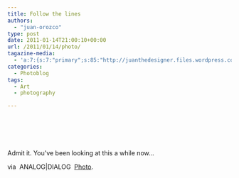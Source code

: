 ```yaml
---
title: Follow the lines
authors: 
  - "juan-orozco"
type: post
date: 2011-01-14T21:00:10+00:00
url: /2011/01/14/photo/
tagazine-media:
  - 'a:7:{s:7:"primary";s:85:"http://juanthedesigner.files.wordpress.com/2011/01/tumblr_lew35082cb1qf0xk3o1_500.jpg";s:6:"images";a:1:{s:85:"http://juanthedesigner.files.wordpress.com/2011/01/tumblr_lew35082cb1qf0xk3o1_500.jpg";a:6:{s:8:"file_url";s:85:"http://juanthedesigner.files.wordpress.com/2011/01/tumblr_lew35082cb1qf0xk3o1_500.jpg";s:5:"width";s:3:"480";s:6:"height";s:3:"362";s:4:"type";s:5:"image";s:4:"area";s:6:"173760";s:9:"file_path";s:0:"";}}s:6:"videos";a:0:{}s:11:"image_count";s:1:"1";s:6:"author";s:7:"8033531";s:7:"blog_id";s:8:"17975075";s:9:"mod_stamp";s:19:"2011-01-14 23:31:20";}'
categories:
  - Photoblog
tags:
  - Art
  - photography

---
```

&nbsp;

<p style="text-align:center;">
  <a href="http://notes.analogdialog.com/post/2737665091"><img src='http://juanthedesigner.files.wordpress.com/2011/01/tumblr_lew35082cb1qf0xk3o1_500.jpg?w=580' alt='' data-recalc-dims="1" /></a>
</p>

&nbsp;

Admit it. You've been looking at this a while now...

via  ANALOG|DIALOG  [Photo][1].

 [1]: http://notes.analogdialog.com/post/2737665091